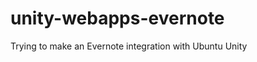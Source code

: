 unity-webapps-evernote
======================

Trying to make an Evernote integration with Ubuntu Unity